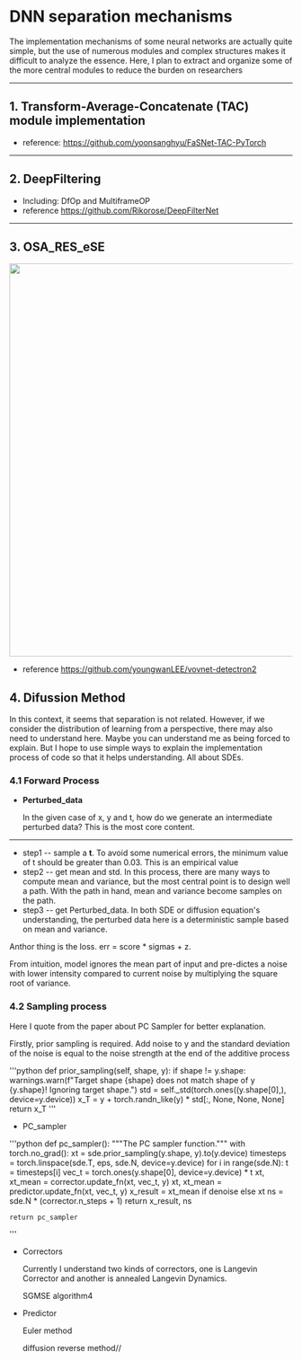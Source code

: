 # DNN separation mechanisms
 The implementation mechanisms of some neural networks are actually quite simple, but the use of numerous modules and complex structures makes it difficult to analyze the essence. Here, I plan to extract and organize some of the more central modules to reduce the burden on researchers

---

 ## 1. Transform-Average-Concatenate (TAC) module implementation
- reference: https://github.com/yoonsanghyu/FaSNet-TAC-PyTorch

----
 ## 2. DeepFiltering
 - Including: DfOp and MultiframeOP
 - reference https://github.com/Rikorose/DeepFilterNet

----

## 3. OSA_RES_eSE
<div align="center">
  <img src="https://dl.dropbox.com/s/jgi3c5828dzcupf/osa_updated.jpg" width="700px" />
</div>

- reference https://github.com/youngwanLEE/vovnet-detectron2

## 4. Difussion Method

In this context, it seems that separation is not related. However, if we consider the distribution of learning from a perspective, there may also need to understand here. Maybe you can understand me as being forced to explain. But I hope to use simple ways to explain the implementation process of code so that it helps understanding. All about SDEs.

### 4.1 Forward Process
- **Perturbed_data**
  
  In the given case of x, y and t, how do we generate an intermediate perturbed data? This is the most core content.
----

- step1 -- sample a **t**. To avoid some numerical errors, the minimum value of t should be greater than 0.03. This is an empirical value
- step2 --  get mean and std. 
In this process, there are many ways to compute mean and variance, but the most central point is to design well a path. With the path in hand, mean and variance become samples on the path.
- step3 -- get Perturbed_data. In both SDE or diffusion equation's understanding, the perturbed data here is a deterministic sample based on mean and variance.

Anthor thing is the loss. err = score * sigmas + z.


From intuition, model ignores the mean part of input and pre-dictes a noise with lower intensity compared to current noise by multiplying the square root of variance.

### 4.2 Sampling process

Here I quote from the paper about PC Sampler for better explanation.

Firstly, prior sampling is required. Add noise to y and the standard deviation of the noise is equal to the noise strength at the end of the additive process

'''python
def prior_sampling(self, shape, y):
        if shape != y.shape:
            warnings.warn(f"Target shape {shape} does not match shape of y {y.shape}! Ignoring target shape.")
        std = self._std(torch.ones((y.shape[0],), device=y.device))
        x_T = y + torch.randn_like(y) * std[:, None, None, None]
        return x_T
'''

- PC_sampler

'''python
def pc_sampler():
        """The PC sampler function."""
        with torch.no_grad():
            xt = sde.prior_sampling(y.shape, y).to(y.device)
            timesteps = torch.linspace(sde.T, eps, sde.N, device=y.device)
            for i in range(sde.N):
                t = timesteps[i]
                vec_t = torch.ones(y.shape[0], device=y.device) * t
                xt, xt_mean = corrector.update_fn(xt, vec_t, y)
                xt, xt_mean = predictor.update_fn(xt, vec_t, y)
            x_result = xt_mean if denoise else xt
            ns = sde.N * (corrector.n_steps + 1)
            return x_result, ns
    
    return pc_sampler
'''

- Correctors
  
  Currently I understand two kinds of correctors, one is Langevin Corrector and another is annealed Langevin Dynamics.

  SGMSE algorithm4 

- Predictor

  Euler method

  diffusion reverse method//